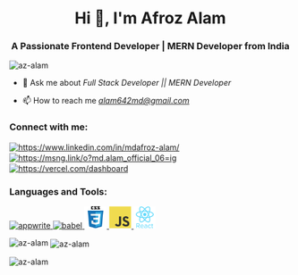 <h1 align="center">Hi 👋, I'm Afroz Alam</h1>
<h3 align="center">A Passionate Frontend Developer | MERN Developer from India</h3>

<p align="left"> <img src="https://komarev.com/ghpvc/?username=az-alam&label=Profile%20views&color=0e75b6&style=flat" alt="az-alam" /> </p>

- 💬 Ask me about *Full Stack Developer || MERN Developer*

- 📫 How to reach me *alam642md@gmail.com*

<h3 align="left">Connect with me:</h3>
<p align="left">
  <a href="https://linkedin.com/in/https://www.linkedin.com/in/mdafroz-alam/" target="blank"><img align="center" src="https://raw.githubusercontent.com/az-alam/github-profile-readme-generator/master/src/images/icons/Social/linked-in-alt.svg" alt="https://www.linkedin.com/in/mdafroz-alam/" height="30" width="40" /></a>
  <a href="https://instagram.com/https://msng.link/o?md.alam_official_06=ig" target="blank"><img align="center" src="https://raw.githubusercontent.com/az-alam/github-profile-readme-generator/master/src/images/icons/Social/instagram.svg" alt="https://msng.link/o?md.alam_official_06=ig" height="30" width="40" /></a>
    <a href="https://vercel.com/dashboard" target="blank"><img align="center" src="https://camo.githubusercontent.com/add2c9721e333f0043ac938f3dadbc26a282776e01b95b308fcaba5afaf74ae3/68747470733a2f2f6173736574732e76657263656c2e636f6d2f696d6167652f75706c6f61642f76313538383830353835382f7265706f7369746f726965732f76657263656c2f6c6f676f2e706e67" alt="https://vercel.com/dashboard" height="40" width="40" /></a>
</p>

<h3 align="left">Languages and Tools:</h3>
<p align="left"> <a href="https://appwrite.io" target="_blank" rel="noreferrer"> <img src="https://www.vectorlogo.zone/logos/appwriteio/appwriteio-icon.svg" alt="appwrite" width="40" height="40"/> </a> <a href="https://babeljs.io/" target="_blank" rel="noreferrer"> <img src="https://www.vectorlogo.zone/logos/babeljs/babeljs-icon.svg" alt="babel" width="40" height="40"/> </a> <a href="https://www.w3schools.com/css/" target="_blank" rel="noreferrer"> <img src="https://raw.githubusercontent.com/devicons/devicon/master/icons/css3/css3-original-wordmark.svg" alt="css3" width="40" height="40"/> </a> <a href="https://developer.mozilla.org/en-US/docs/Web/JavaScript" target="_blank" rel="noreferrer"> <img src="https://raw.githubusercontent.com/devicons/devicon/master/icons/javascript/javascript-original.svg" alt="javascript" width="40" height="40"/> </a> <a href="https://reactjs.org/" target="_blank" rel="noreferrer"> <img src="https://raw.githubusercontent.com/devicons/devicon/master/icons/react/react-original-wordmark.svg" alt="react" width="40" height="40"/> </a> </p>

<p><img align="left" src="https://github-readme-stats.vercel.app/api/top-langs?username=az-alam&show_icons=true&locale=en&layout=compact" alt="az-alam" /></p>

<p>&nbsp;<img align="center" src="https://github-readme-stats.vercel.app/api?username=az-alam&show_icons=true&locale=en" alt="az-alam" /></p>

<p><img align="center" src="https://github-readme-streak-stats.herokuapp.com/?user=az-alam&" alt="az-alam" /></p>
